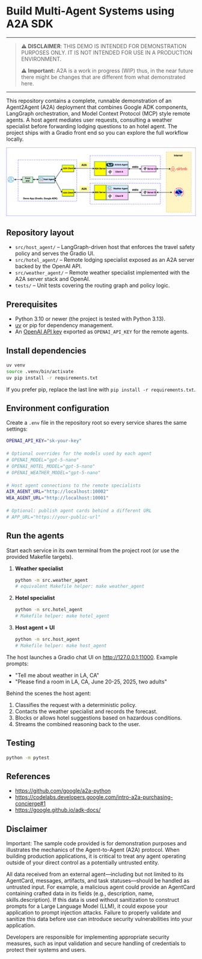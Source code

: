 # Build Multi-Agent Systems using A2A SDK

----
> **⚠️ DISCLAIMER**: THIS DEMO IS INTENDED FOR DEMONSTRATION PURPOSES ONLY. IT IS NOT INTENDED FOR USE IN A PRODUCTION ENVIRONMENT.
>
> **⚠️ Important:** A2A is a work in progress (WIP) thus, in the near future there might be changes that are different from what demonstrated here.
----

This repository contains a complete, runnable demonstration of an Agent2Agent (A2A) deployment that combines Google ADK components, LangGraph orchestration, and Model Context Protocol (MCP) style remote agents. A host agent mediates user requests, consulting a weather specialist before forwarding lodging questions to an hotel agent. The project ships with a Gradio front end so you can explore the full workflow locally.

![architecture](assets/A2A_multi_agent.png)

## Repository layout

* `src/host_agent/` – LangGraph-driven host that enforces the travel safety policy and serves the Gradio UI.
* `src/hotel_agent/` – Remote lodging specialist exposed as an A2A server backed by the OpenAI API.
* `src/weather_agent/` – Remote weather specialist implemented with the A2A server stack and OpenAI.
* `tests/` – Unit tests covering the routing graph and policy logic.

## Prerequisites

* Python 3.10 or newer (the project is tested with Python 3.13).
* [uv](https://docs.astral.sh/uv/) or pip for dependency management.
* An [OpenAI API key](https://platform.openai.com/account/api-keys) exported as `OPENAI_API_KEY` for the remote agents.

## Install dependencies

```bash
uv venv
source .venv/bin/activate
uv pip install -r requirements.txt
```

If you prefer pip, replace the last line with `pip install -r requirements.txt`.

## Environment configuration

Create a `.env` file in the repository root so every service shares the same settings:

```bash
OPENAI_API_KEY="sk-your-key"

# Optional overrides for the models used by each agent
# OPENAI_MODEL="gpt-5-nano"
# OPENAI_HOTEL_MODEL="gpt-5-nano"
# OPENAI_WEATHER_MODEL="gpt-5-nano"

# Host agent connections to the remote specialists
AIR_AGENT_URL="http://localhost:10002"
WEA_AGENT_URL="http://localhost:10001"

# Optional: publish agent cards behind a different URL
# APP_URL="https://your-public-url"
```

## Run the agents

Start each service in its own terminal from the project root (or use the provided Makefile targets).

1. **Weather specialist**
   ```bash
   python -m src.weather_agent
   # equivalent Makefile helper: make weather_agent
   ```
2. **Hotel specialist**
   ```bash
   python -m src.hotel_agent
   # Makefile helper: make hotel_agent
   ```
3. **Host agent + UI**
   ```bash
   python -m src.host_agent
   # Makefile helper: make host_agent
   ```

The host launches a Gradio chat UI on <http://127.0.0.1:11000>. Example prompts:

* "Tell me about weather in LA, CA"
* "Please find a room in LA, CA, June 20-25, 2025, two adults"

Behind the scenes the host agent:

1. Classifies the request with a deterministic policy.
2. Contacts the weather specialist and records the forecast.
3. Blocks or allows hotel suggestions based on hazardous conditions.
4. Streams the combined reasoning back to the user.

## Testing

```bash
python -m pytest
```

## References

- <https://github.com/google/a2a-python>
- <https://codelabs.developers.google.com/intro-a2a-purchasing-concierge#1>
- <https://google.github.io/adk-docs/>

## Disclaimer

Important: The sample code provided is for demonstration purposes and illustrates the mechanics of the Agent-to-Agent (A2A) protocol. When building production applications, it is critical to treat any agent operating outside of your direct control as a potentially untrusted entity.

All data received from an external agent—including but not limited to its AgentCard, messages, artifacts, and task statuses—should be handled as untrusted input. For example, a malicious agent could provide an AgentCard containing crafted data in its fields (e.g., description, name, skills.description). If this data is used without sanitization to construct prompts for a Large Language Model (LLM), it could expose your application to prompt injection attacks.  Failure to properly validate and sanitize this data before use can introduce security vulnerabilities into your application.

Developers are responsible for implementing appropriate security measures, such as input validation and secure handling of credentials to protect their systems and users.
